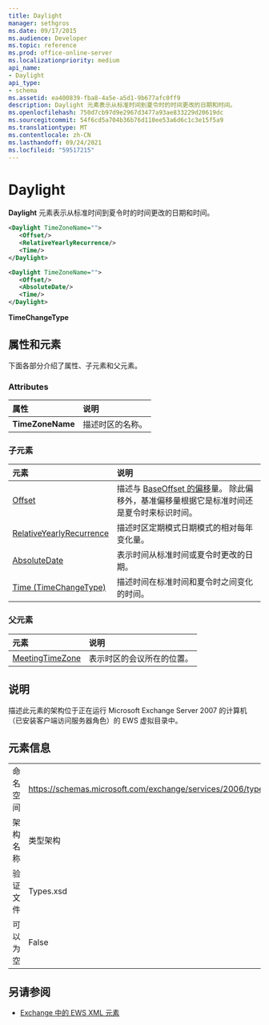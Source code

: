 ```yaml
---
title: Daylight
manager: sethgros
ms.date: 09/17/2015
ms.audience: Developer
ms.topic: reference
ms.prod: office-online-server
ms.localizationpriority: medium
api_name:
- Daylight
api_type:
- schema
ms.assetid: ea400839-fba8-4a5e-a5d1-9b677afc0ff9
description: Daylight 元素表示从标准时间到夏令时的时间更改的日期和时间。
ms.openlocfilehash: 750d7cb97d9e2967d3477a93ae833229d20619dc
ms.sourcegitcommit: 54f6cd5a704b36b76d110ee53a6d6c1c3e15f5a9
ms.translationtype: MT
ms.contentlocale: zh-CN
ms.lasthandoff: 09/24/2021
ms.locfileid: "59517215"
---
```

# <a name="daylight"></a>Daylight

**Daylight** 元素表示从标准时间到夏令时的时间更改的日期和时间。 
  
```xml
<Daylight TimeZoneName="">
   <Offset/>
   <RelativeYearlyRecurrence/>
   <Time/>
</Daylight>
```

```xml
<Daylight TimeZoneName="">
   <Offset/>
   <AbsoluteDate/>
   <Time/>
</Daylight>
```

**TimeChangeType**

## <a name="attributes-and-elements"></a>属性和元素

下面各部分介绍了属性、子元素和父元素。
  
### <a name="attributes"></a>Attributes

|**属性**|**说明**|
|:-----|:-----|
|**TimeZoneName** <br/> |描述时区的名称。  <br/> |
   
### <a name="child-elements"></a>子元素

|**元素**|**说明**|
|:-----|:-----|
|[Offset](offset.md) <br/> |描述与 [BaseOffset 的偏移](baseoffset.md)量。 除此偏移外，基准偏移量根据它是标准时间还是夏令时来标识时间。  <br/> |
|[RelativeYearlyRecurrence](relativeyearlyrecurrence.md) <br/> |描述时区定期模式日期模式的相对每年变化量。  <br/> |
|[AbsoluteDate](absolutedate.md) <br/> |表示时间从标准时间或夏令时更改的日期。  <br/> |
|[Time (TimeChangeType)](time-timechangetype.md) <br/> |描述时间在标准时间和夏令时之间变化的时间。  <br/> |
   
### <a name="parent-elements"></a>父元素

|**元素**|**说明**|
|:-----|:-----|
|[MeetingTimeZone](meetingtimezone.md) <br/> |表示时区的会议所在的位置。  <br/> |
   
## <a name="remarks"></a>说明

描述此元素的架构位于正在运行 Microsoft Exchange Server 2007 的计算机（已安装客户端访问服务器角色）的 EWS 虚拟目录中。
  
## <a name="element-information"></a>元素信息

|||
|:-----|:-----|
|命名空间  <br/> |https://schemas.microsoft.com/exchange/services/2006/types  <br/> |
|架构名称  <br/> |类型架构  <br/> |
|验证文件  <br/> |Types.xsd  <br/> |
|可以为空  <br/> |False  <br/> |
   
## <a name="see-also"></a>另请参阅

- [Exchange 中的 EWS XML 元素](ews-xml-elements-in-exchange.md)

